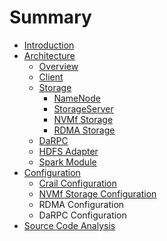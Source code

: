 # Summary

* [Introduction](README.md)
* [Architecture](crail-source-code-structure.md)
  * [Overview](crail-source-code-structure/overview.md)
  * [Client](crail-source-code-structure/client.md)
  * [Storage](crail-source-code-structure/storage.md)
    * [NameNode](crail-source-code-structure/storage/namenode.md)
    * [StorageServer](crail-source-code-structure/storage/storage-server.md)
    * [NVMf Storage](crail-source-code-structure/storage/nvmf-storage.md)
    * [RDMA Storage](crail-source-code-structure/storage/rdma-storage.md)
  * [DaRPC](crail-source-code-structure/rpc/darpc.md)
  * [HDFS Adapter](crail-source-code-structure/hdfs.md)
  * [Spark Module](crail-source-code-structure/spark.md)
* [Configuration](configuration.md)
  * [Crail Configuration](configuration/crail-configuration.md)
  * [NVMf Storage Configuration](configuration/nvmf-configuration.md)
  * RDMA Configuration
  * DaRPC Configuration
* [Source Code Analysis](source-code-analysis.md)


